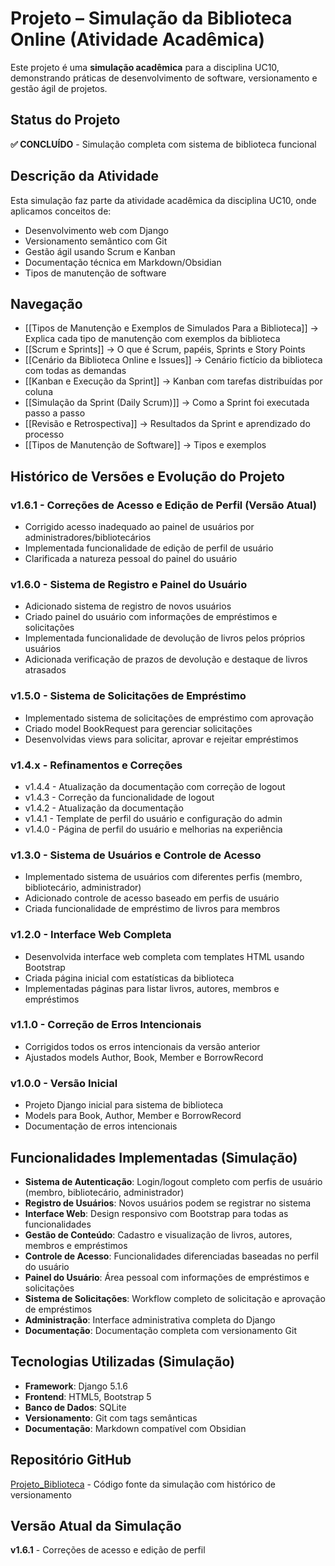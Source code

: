 # Projeto – Simulação da Biblioteca Online (Atividade Acadêmica)

Este projeto é uma **simulação acadêmica** para a disciplina UC10, demonstrando práticas de desenvolvimento de software, versionamento e gestão ágil de projetos.

## Status do Projeto
**✅ CONCLUÍDO** - Simulação completa com sistema de biblioteca funcional

## Descrição da Atividade
Esta simulação faz parte da atividade acadêmica da disciplina UC10, onde aplicamos conceitos de:
- Desenvolvimento web com Django
- Versionamento semântico com Git
- Gestão ágil usando Scrum e Kanban
- Documentação técnica em Markdown/Obsidian
- Tipos de manutenção de software

## Navegação
- [[Tipos de Manutenção e Exemplos de Simulados Para a Biblioteca]] → Explica cada tipo de manutenção com exemplos da biblioteca
- [[Scrum e Sprints]] → O que é Scrum, papéis, Sprints e Story Points
- [[Cenário da Biblioteca Online e Issues]] → Cenário fictício da biblioteca com todas as demandas
- [[Kanban e Execução da Sprint]] → Kanban com tarefas distribuídas por coluna
- [[Simulação da Sprint (Daily Scrum)]] → Como a Sprint foi executada passo a passo
- [[Revisão e Retrospectiva]] → Resultados da Sprint e aprendizado do processo
- [[Tipos de Manutenção de Software]] → Tipos e exemplos

## Histórico de Versões e Evolução do Projeto

### v1.6.1 - Correções de Acesso e Edição de Perfil (Versão Atual)
- Corrigido acesso inadequado ao painel de usuários por administradores/bibliotecários
- Implementada funcionalidade de edição de perfil de usuário
- Clarificada a natureza pessoal do painel do usuário

### v1.6.0 - Sistema de Registro e Painel do Usuário
- Adicionado sistema de registro de novos usuários
- Criado painel do usuário com informações de empréstimos e solicitações
- Implementada funcionalidade de devolução de livros pelos próprios usuários
- Adicionada verificação de prazos de devolução e destaque de livros atrasados

### v1.5.0 - Sistema de Solicitações de Empréstimo
- Implementado sistema de solicitações de empréstimo com aprovação
- Criado model BookRequest para gerenciar solicitações
- Desenvolvidas views para solicitar, aprovar e rejeitar empréstimos

### v1.4.x - Refinamentos e Correções
- v1.4.4 - Atualização da documentação com correção de logout
- v1.4.3 - Correção da funcionalidade de logout
- v1.4.2 - Atualização da documentação
- v1.4.1 - Template de perfil do usuário e configuração do admin
- v1.4.0 - Página de perfil do usuário e melhorias na experiência

### v1.3.0 - Sistema de Usuários e Controle de Acesso
- Implementado sistema de usuários com diferentes perfis (membro, bibliotecário, administrador)
- Adicionado controle de acesso baseado em perfis de usuário
- Criada funcionalidade de empréstimo de livros para membros

### v1.2.0 - Interface Web Completa
- Desenvolvida interface web completa com templates HTML usando Bootstrap
- Criada página inicial com estatísticas da biblioteca
- Implementadas páginas para listar livros, autores, membros e empréstimos

### v1.1.0 - Correção de Erros Intencionais
- Corrigidos todos os erros intencionais da versão anterior
- Ajustados models Author, Book, Member e BorrowRecord

### v1.0.0 - Versão Inicial
- Projeto Django inicial para sistema de biblioteca
- Models para Book, Author, Member e BorrowRecord
- Documentação de erros intencionais

## Funcionalidades Implementadas (Simulação)
- **Sistema de Autenticação**: Login/logout completo com perfis de usuário (membro, bibliotecário, administrador)
- **Registro de Usuários**: Novos usuários podem se registrar no sistema
- **Interface Web**: Design responsivo com Bootstrap para todas as funcionalidades
- **Gestão de Conteúdo**: Cadastro e visualização de livros, autores, membros e empréstimos
- **Controle de Acesso**: Funcionalidades diferenciadas baseadas no perfil do usuário
- **Painel do Usuário**: Área pessoal com informações de empréstimos e solicitações
- **Sistema de Solicitações**: Workflow completo de solicitação e aprovação de empréstimos
- **Administração**: Interface administrativa completa do Django
- **Documentação**: Documentação completa com versionamento Git

## Tecnologias Utilizadas (Simulação)
- **Framework**: Django 5.1.6
- **Frontend**: HTML5, Bootstrap 5
- **Banco de Dados**: SQLite
- **Versionamento**: Git com tags semânticas
- **Documentação**: Markdown compatível com Obsidian

## Repositório GitHub
[Projeto_Biblioteca](https://github.com/DanxzSleepy/Projeto_Biblioteca) - Código fonte da simulação com histórico de versionamento

## Versão Atual da Simulação
**v1.6.1** - Correções de acesso e edição de perfil